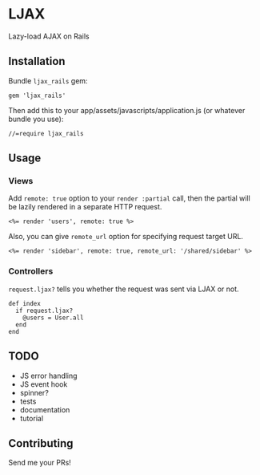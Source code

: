 # LJAX

Lazy-load AJAX on Rails

## Installation

Bundle `ljax_rails` gem:

    gem 'ljax_rails'

Then add this to your app/assets/javascripts/application.js (or whatever bundle you use):

    //=require ljax_rails

## Usage

### Views

Add `remote: true` option to your `render :partial` call, then the partial will be lazily rendered in a separate HTTP request.

    <%= render 'users', remote: true %>

Also, you can give `remote_url` option for specifying request target URL.

    <%= render 'sidebar', remote: true, remote_url: '/shared/sidebar' %>

### Controllers

`request.ljax?` tells you whether the request was sent via LJAX or not.

    def index
      if request.ljax?
        @users = User.all
      end
    end

## TODO

* JS error handling
* JS event hook
* spinner?
* tests
* documentation
* tutorial

## Contributing

Send me your PRs!
